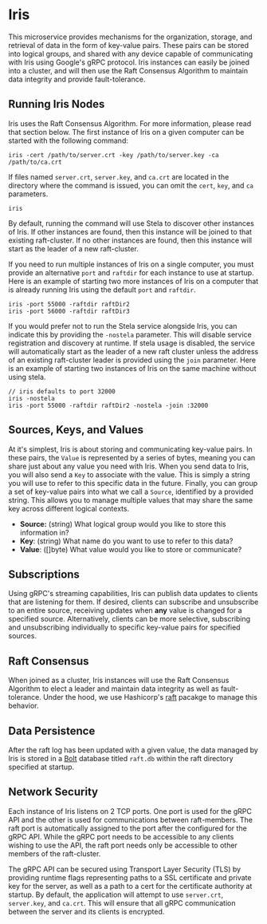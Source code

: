 # Iris
This microservice provides mechanisms for the organization, storage, and retrieval of data in the form of key-value pairs.  These pairs can be stored into logical groups, and shared with any device capable of communicating with Iris using Google's gRPC protocol.  Iris instances can easily be joined into a cluster, and will then use the Raft Consensus Algorithm to maintain data integrity and provide fault-tolerance.

## Running Iris Nodes
Iris uses the Raft Consensus Algorithm.  For more information, please read that section below.
The first instance of Iris on a given computer can be started with the following command:

```
iris -cert /path/to/server.crt -key /path/to/server.key -ca /path/to/ca.crt
```

If files named `server.crt`, `server.key`, and `ca.crt` are located in the directory where the command is issued, you can omit the `cert`, `key`, and `ca` parameters.

```
iris
```

By default, running the command will use Stela to discover other instances of Iris.  If other instances are found, then this instance will be joined to that existing raft-cluster.  If no other instances are found, then this instance will start as the leader of a new raft-cluster.

If you need to run multiple instances of Iris on a single computer, you must provide an alternative `port` and `raftdir` for each instance to use at startup.  Here is an example of starting two more instances of Iris on a computer that is already running Iris using the default `port` and `raftdir`.

```
iris -port 55000 -raftdir raftDir2
iris -port 56000 -raftdir raftDir3
```

If you would prefer not to run the Stela service alongside Iris, you can indicate this by providing the `-nostela` parameter.  This will disable service registration and discovery at runtime.  If stela usage is disabled, the service will automatically start as the leader of a new raft cluster unless the address of an existing raft-cluster leader is provided using the `join` parameter.  Here is an example of starting two instances of Iris on the same machine without using stela.

```
// iris defaults to port 32000
iris -nostela       
iris -port 55000 -raftdir raftDir2 -nostela -join :32000
```

## Sources, Keys, and Values
At it's simplest, Iris is about storing and communicating key-value pairs.  In these pairs, the `Value` is represented by a series of bytes, meaning you can share just about any value you need with Iris.  When you send data to Iris, you will also send a `Key` to associate with the value.  This is simply a string you will use to refer to this specific data in the future.  Finally, you can group a set of key-value pairs into what we call a `Source`, identified by a provided string.  This allows you to manage multiple values that may share the same key across different logical contexts.

- **Source:** (string) What logical group would you like to store this information in?
- **Key**: (string) What name do you want to use to refer to this data?
- **Value**: ([]byte) What value would you like to store or communicate?

## Subscriptions
Using gRPC's streaming capabilities, Iris can publish data updates to clients that are listening for them. If desired, clients can subscribe and unsubscribe to an entire source, receiving updates when **any** value is changed for a specified source.  Alternatively, clients can be more selective, subscribing and unsubscribing individually to specific key-value pairs for specified sources.

## Raft Consensus
When joined as a cluster, Iris instances will use the Raft Consensus Algorithm to elect a leader and maintain data integrity as well as fault-tolerance.  Under the hood, we use Hashicorp's [raft](https://github.com/hashicorp/raft) pacakge to manage this behavior.

## Data Persistence
After the raft log has been updated with a given value, the data managed by Iris is stored in a [Bolt](https://github.com/boltdb/bolt) database titled `raft.db` within the raft directory specified at startup.

## Network Security
Each instance of Iris listens on 2 TCP ports.  One port is used for the gRPC API and the other is used for communications between raft-members.  The raft port is automatically assigned to the port after the configured for the gRPC API.  While the gRPC port needs to be accessible to any clients wishing to use the API, the raft port needs only be accessible to other members of the raft-cluster.

The gRPC API can be secured using Transport Layer Security (TLS) by providing runtime flags representing paths to a SSL certificate and private key for the server, as well as a path to a cert for the certificate authority at startup.  By default, the application will attempt to use `server.crt`, `server.key`, and `ca.crt`.  This will ensure that all gRPC communication between the server and its clients is encrypted.
